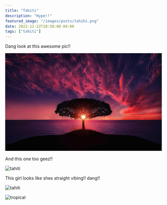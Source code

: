 ```yaml
---
title: "Tahiti"
description: "Hype!!"
featured_image: "/images/posts/tahihi.png"
date: 2022-12-22T10:58:08-04:00
tags: ["tahiti"]
---
```



Dang look at this awesome pic!!

![tahiti!](/content/images/posts/pinktree.jpg)



And this one too geez!!

![tahiti](/images/posts/tahiti2.jpg)



This girl looks like shes straight vibing!! dang!!

![tahiti](/images/posts/relaxed.jfif)

![tropical](/images/posts/swagtropical.jfif)





<!-- git add .
git commit -m "swag changes"
git push -->